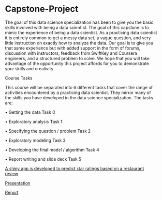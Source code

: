 # Capstone-Project
The goal of this data science specialization has been to give you the basic skills involved with being a data scientist. The goal of this capstone is to mimic the experience of being a data scientist. As a practicing data scientist it is entirely common to get a messy data set, a vague question, and very little instruction on exactly how to analyze the data. Our goal is to give you that same experience but with added support in the form of forums, discussion with instructors, feedback from SwiftKey and Coursera engineers, and a structured problem to solve. We hope that you will take advantage of the opportunity this project affords for you to demonstrate your skills and creativity

Course Tasks

This course will be separated into 6 different tasks that cover the range of activities encountered by a practicing data scientist. They mirror many of the skills you have developed in the data science specialization. The tasks are:

• Getting the data  Task 0

• Exploratory analysis Task 1

• Specifying the question / problem Task 2

• Exploratory modeling  Task 3

• Developing the final model / algorithm Task 4

• Report writing and slide deck Task 5

[A shiny app is developed to predict star ratings based on a restaurant review](https://sony111.shinyapps.io/Predict_Review_Ratings) 

[Presentation](http://rpubs.com/Sony111/128557)

[Report]()


